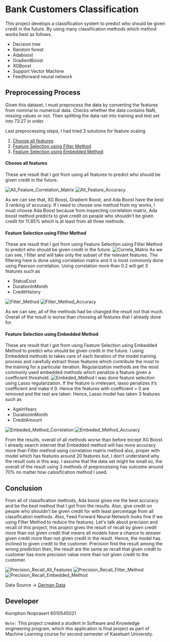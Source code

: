 # Bank Customers Classification
This project develops a classification system to predict who should be given credit in the future. By using many classification methods which method works best as follows.
- Decision tree
- Random forest
- Adaboost
- GradientBoost
- XGBoost
- Support Vector Machine
- Feedforward neural network 

## Preprocessing Process
Given this dataset, I must preprocess the data by converting the features from nominal to numerical data. Checks whether the data contains NaN, missing values or not. Then splitting the data-set into training and test set into 73:27 in order.

Last preprocessing steps, I had tried 3 solutions for feature scaling
1) [Choose all features](#Choose-all-features)
2) [Feature Selection using Filter Method](#Feature-Selection-using-Filter-Method)
3) [Feature Selection using Embedded Method](#Feature-Selection-using-Embedded-Method)

#### Choose all features
These are result that I got from using all features to predict who should be given credit in the future.

![All_Feature_Correlation_Matrix](image_result/all_features.JPG)
![All_Feature_Accuracy](image_result/all_feature_acc.JPG)

As we can see that, XG Boost, Gradient Boost, and Ada Boost have the best 3 ranking of accuracy. If I need to choose one method from my works, I must choose Ada Boost because from inspecting correlation matrix, Ada boost method predicts to give credit on people who shouldn't be given credit for 11.85% which is at least from all three methods.


#### Feature Selection using Filter Method
These are result that I got from using Feature Selection using Filter Method to predict who should be given credit in the future.
![Correla_Matrix](image_result/correla_matrix.JPG)
As we can see, I filter and will take only the subset of the relevant features. The filtering here is done using correlation matrix and it is most commonly done using Pearson correlation. Using correlation more than 0.2 will get 3 features such as
- StatusExist
- DurationInMonth    
- CreditHistory

![Filter_Method](image_result/filter_method.JPG)
![Filter_Method_Accuracy](image_result/filter_method_acc.JPG)

As we can see, all of the methods had be changed the result not that much. Overall of the result is worse than choosing all features that I already done for.

#### Feature Selection using Embedded Method
These are result that I got from using Feature Selection using Embedded Method to predict who should be given credit in the future.
I using Embedded methods to takes care of each iteration of the model training process and carefully extract those features which contribute the most to the training for a particular iteration. Regularization methods are the most commonly used embedded methods which penalize a feature given a coefficient threshold.
![Embeded_Method](image_result/embeded_method.JPG)
I was done feature selection using Lasso regularization. If the feature is irrelevant, lasso penalizes it’s coefficient and make it 0. Hence the features with coefficient = 0 are removed and the rest are taken. Hence, Lasso model has taken 3 features such as
- AgeInYears
- DurationInMonth
- CreditAmount

![Embeded_Method_Correlation](image_result/embedded_method_cor.JPG)
![Embeded_Method_Accuracy](image_result/embedded_acc.JPG)

From the results, overall of all methods worse than before except XG Boost. I already search internet that Embedded method will has more accuracy more than Filter method using correlation matrix method also, proper with model which has features around 20 features but, I don't understand why the result outs in this way.
I assume that the data set might be small so, the overall of the result using 3 methods of preprocessing has outcome around 70% no matter how calssification method I used. 

## Conclusion
From all of classification methods, Ada boost gives me the best accuracy and be the best method that I got from the results. Also, give credit on people who shouldn't be given credit for with least percentage from all classification methods.
Also, Feed Forward Neural Network looks fine if we using Filter Method to reduce the features.
Let's talk about precision and recall of this project,
this project gives the result of recall by given credit more than not given credit that means all models have a chance to answer given credit more than not given credit in the result. Hence, the model has inclined to given credit to the customer.
Precision find the result among the wrong prediction then, the result are the same as recall that given credit to customer has more precision value more than not given credit to the customer.

![Precision_Recall_All_Features](image_result/prec_recall_all_feature.JPG)
![Precision_Recall_Filter_Method](image_result/prec_recall_filter_method.JPG)
![Precision_Recall_Embedded_Method](image_result/prec_recall_embedded_method.JPG)

Data Source -> [German Data](https://archive.ics.uci.edu/ml/datasets/statlog+(german+credit+data))

## Developer
Kornphon    Noiprasert  6010545021 

`Note:` This project created a student in Software and Knowledge engineering program, which this application is final project as part of Machine Learning course for second semester of Kasetsart University.